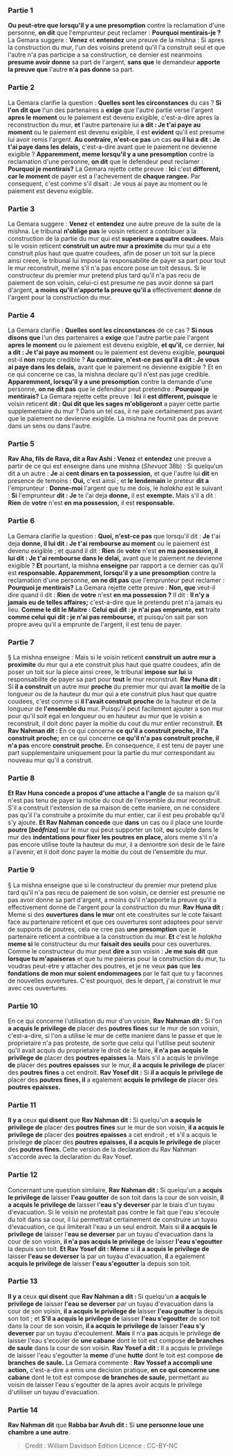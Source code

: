 
### Partie 1
<b>Ou peut-etre que lorsqu'il y a une presomption</b> contre la reclamation d'une personne, <b>on dit</b> que l'emprunteur peut reclamer : <b>Pourquoi mentirais-je ?</b> La Gemara suggere : <b>Venez</b> et <b>entendez</b> une preuve de la mishna : Si apres la construction du mur, l'un des voisins pretend qu'il l'a construit seul et que l'autre n'a pas participe a sa construction, ce dernier est neanmoins <b>presume avoir donne</b> sa part de l'argent, <b>sans que</b> le demandeur <b>apporte la preuve que</b> l'autre <b>n'a pas donne</b> sa part.

### Partie 2
La Gemara clarifie la question : <b>Quelles sont les circonstances</b> du cas ? <b>Si l'on dit que</b> l'un des partenaires a <b>exige</b> que l'autre partie verse l'argent <b>apres le moment</b> ou le paiement est devenu exigible, c'est-a-dire apres la reconstruction du mur, <b>et</b> l'autre partenaire lui <b>a dit : Je t'ai paye au moment</b> ou le paiement est devenu exigible, il est <b>evident</b> qu'il est presume lui avoir remis l'argent. <b>Au contraire, n'est-ce pas</b> un cas <b>ou il lui a dit : Je t'ai paye dans les delais,</b> c'est-a-dire avant que le paiement ne devienne exigible ? <b>Apparemment, meme lorsqu'il y a une presomption</b> contre la reclamation d'une personne, <b>on dit</b> que le defendeur peut reclamer : <b>Pourquoi je mentirais?</b> La Gemara rejette cette preuve : <b>Ici</b> c'est <b>different, car le moment</b> de payer est a l'achevement de <b>chaque rangee.</b> Par consequent, c'est comme s'il disait : Je vous ai paye au moment ou le paiement est devenu exigible.

### Partie 3
La Gemara suggere : <b>Venez</b> et <b>entendez</b> une autre preuve de la suite de la mishna. Le tribunal <b>n'oblige pas</b> le voisin reticent a contribuer a la construction de la partie du mur qui est <b>superieure a quatre coudees.</b> Mais si le voisin reticent <b>construit un autre mur a proximite</b> du mur qui a ete construit plus haut que quatre coudees, afin de poser un toit sur la piece ainsi creee, le tribunal lui impose la responsabilite de payer sa part pour tout le mur reconstruit, meme s'il n'a pas encore pose un toit dessus. Si le constructeur du premier mur pretend plus tard qu'il n'a pas recu de paiement de son voisin, celui-ci est presume ne pas avoir donne sa part d'argent, <b>a moins qu'il n'apporte la preuve qu'il a</b> effectivement <b>donne</b> de l'argent pour la construction du mur.

### Partie 4
La Gemara clarifie : <b>Quelles sont les circonstances</b> de ce cas ? <b>Si nous disons que</b> l'un des partenaires a <b>exige</b> que l'autre partie paie l'argent <b>apres le moment</b> ou le paiement est devenu exigible, <b>et qu'il,</b> ce dernier, <b>lui a dit : Je t'ai paye au moment</b> ou le paiement est devenu exigible, <b>pourquoi</b> est-il <b>non</b> repute credible ? <b>Au contraire, n'est-ce pas qu'il a dit : Je vous ai paye dans les delais,</b> avant que le paiement ne devienne exigible ? Et en ce qui concerne ce cas, la mishna declare qu'il n'est pas juge credible. <b>Apparemment, lorsqu'il y a une presomption</b> contre la demande d'une personne, <b>on ne dit pas</b> que le defendeur peut pretendre : <b>Pourquoi je mentirais?</b> La Gemara rejette cette preuve : <b>Ici</b> il <b>est different, puisque</b> le voisin reticent <b>dit : Qui dit que les sages m'obligeront</b> a payer cette partie supplementaire du mur ? Dans un tel cas, il ne paie certainement pas avant que le paiement ne devienne exigible. La mishna ne fournit pas de preuve dans un sens ou dans l'autre.

### Partie 5
<b>Rav Aha, fils de Rava, dit a Rav Ashi : Venez</b> et <b>entendez</b> une preuve a partir de ce qui est enseigne dans une mishna (<i>Shevuot</i> 38b) : Si quelqu'un dit a un autre : <b>Je</b> ai <b>cent dinars en ta possession,</b> et que l'autre lui <b>dit</b> en presence de temoins : <b>Oui,</b> c'est ainsi ; et <b>le lendemain</b> le preteur <b>dit a</b> l'emprunteur : <b>Donne-moi</b> l'argent que tu me dois, le <i>halakha</i> est le suivant : <b>Si</b> l'emprunteur <b>dit : Je</b> te l'ai deja <b>donne,</b> il est <b>exempte.</b> Mais s'il a dit : <b>Rien</b> de <b>votre</b> n'est <b>en ma possession,</b> il est <b>responsable.</b>

### Partie 6
La Gemara clarifie la question : <b>Quoi, n'est-ce pas</b> que lorsqu'il dit : <b>Je</b> t'ai deja <b>donne, il lui dit : Je t'ai rembourse au moment</b> ou le paiement est devenu exigible ; et quand il dit : <b>Rien</b> de <b>votre</b> n'est <b>en ma possession, il lui dit : Je t'ai rembourse dans le delai,</b> avant que le paiement ne devienne exigible ? <b>Et</b> pourtant, la mishna <b>enseigne</b> par rapport a ce dernier cas qu'il est <b>responsable. Apparemment, lorsqu'il y a une presomption</b> contre la reclamation d'une personne, <b>on ne dit pas</b> que l'emprunteur peut reclamer : <b>Pourquoi je mentirais?</b> La Gemara rejette cette preuve : <b>Non, que</b> veut-il dire quand il dit : <b>Rien</b> de <b>votre</b> n'est <b>en ma possession ?</b> Il dit : <b>Il n'y a jamais eu de telles affaires;</b> c'est-a-dire que le pretendu pret n'a jamais eu lieu. <b>Comme le dit le Maitre : Celui qui dit : je n'ai pas emprunte, est</b> traite <b>comme celui qui dit : je n'ai pas rembourse,</b> et puisqu'on sait par son propre aveu qu'il a emprunte de l'argent, il est tenu de payer.

### Partie 7
§ La mishna enseigne : Mais si le voisin reticent <b>construit un autre mur a proximite</b> du mur qui a ete construit plus haut que quatre coudees, afin de poser un toit sur la piece ainsi creee, le tribunal <b>impose sur lui</b> la responsabilite de payer sa part pour <b>tout</b> le mur reconstruit. <b>Rav Huna dit :</b> Si <b>il a construit</b> un autre mur <b>proche</b> du premier mur qui avait <b>la moitie</b> de la longueur ou de la hauteur du mur qui a ete construit plus haut que quatre coudees, c'est comme si <b>il l'avait construit</b> <b>proche</b> de la hauteur et de la longueur de <b>l'ensemble du</b> mur. Puisqu'il peut facilement ajouter a son mur pour qu'il soit egal en longueur ou en hauteur au mur que le voisin a reconstruit, il doit donc payer la moitie du cout du mur entier reconstruit. <b>Et Rav Nahman dit :</b> En ce qui concerne <b>ce qu'il a construit proche, il l'a construit</b> <b>proche;</b> en ce qui concerne <b>ce qu'il n'a pas construit proche, il n'a pas</b> encore <b>construit</b> <b>proche.</b> En consequence, il est tenu de payer une part supplementaire uniquement pour la partie du mur correspondant au nouveau mur qu'il a construit.

### Partie 8
<b>Et Rav Huna concede a propos d'une attache a l'angle</b> de sa maison qu'il n'est pas tenu de payer la moitie du cout de l'ensemble du mur reconstruit. S'il a construit l'extension de sa maison de cette maniere, on ne considere pas qu'il l'a construite a proximite du mur entier, car il est peu probable qu'il s'y ajoute. <b>Et Rav Nahman concede</b> que <b>dans</b> un cas ou il place une lourde <b>poutre [<i>beâfriza</i>]</b> sur le mur qui peut supporter un toit, <b>ou</b> sculpte dans le mur des <b>indentations pour fixer les poutres en place, </b> alors meme s'il n'a pas encore utilise toute la hauteur du mur, il a demontre son desir de le faire a l'avenir, et il doit donc payer la moitie du cout de l'ensemble du mur.

### Partie 9
§ La mishna enseigne que si le constructeur du premier mur pretend plus tard qu'il n'a pas recu de paiement de son voisin, ce dernier est presume ne pas avoir donne sa part d'argent, a moins qu'il n'apporte la preuve qu'il a effectivement donne de l'argent pour la construction du mur. <b>Rav Huna dit :</b> Meme si des <b>ouvertures dans le mur</b> ont ete construites sur le cote faisant face au partenaire reticent et que ces ouvertures sont adaptees pour servir de supports de poutres, cela ne cree pas <b>une presomption</b> que le partenaire reticent a contribue a la construction du mur. <b>Et</b> c'est le <i>halakha</i> <b>meme si</b> le constructeur du mur <b>faisait des seuils</b> pour ces ouvertures. Comme le constructeur du mur peut <b>dire a</b> son voisin : <b>Je me suis dit</b> que <b>lorsque tu m'apaiseras</b> et que tu me paieras pour la construction du mur, tu voudras peut-etre y attacher des poutres, et je ne veux <b>pas</b> que <b>les fondations de mon mur soient endommagees</b> par le fait que tu y faconnes de nouvelles ouvertures. C'est pourquoi, des le depart, j'ai construit le mur avec ces ouvertures.

### Partie 10
En ce qui concerne l'utilisation du mur d'un voisin, <b>Rav Nahman dit :</b> Si l'on <b>a acquis le privilege de</b> placer des <b>poutres fines</b> sur le mur de son voisin, c'est-a-dire, si l'on a utilise le mur de cette maniere dans le passe et que le proprietaire n'a pas proteste, de sorte que celui qui l'utilise peut soutenir qu'il avait acquis du proprietaire le droit de le faire, <b>il n'a pas acquis le privilege de</b> placer des <b>poutres epaisses</b> la. Mais s'il a acquis le privilege <b>de</b> placer des <b>poutres epaisses</b> sur le mur, <b>il a acquis le privilege de</b> placer des <b>poutres fines</b> a cet endroit. <b>Rav Yosef dit :</b> Si <b>il a acquis le privilege de</b> placer des <b>poutres fines, il</b> a egalement <b>acquis le privilege de</b> placer des <b>poutres epaisses.</b>

### Partie 11
<b>Il y a</b> ceux <b>qui disent</b> que <b>Rav Nahman dit : </b> Si quelqu'un <b>a acquis le privilege de</b> placer des <b>poutres fines</b> sur le mur de son voisin, <b>il a acquis le privilege de</b> placer des <b>poutres epaisses</b> a cet endroit ; et s'il a acquis le privilege <b>de</b> placer des <b>poutres epaisses, il a acquis le privilege de</b> placer des <b>poutres fines. </b> Cette version de la declaration du Rav Nahman s'accorde avec la declaration du Rav Yosef.

### Partie 12
Concernant une question similaire, <b>Rav Nahman dit :</b> Si quelqu'un a <b>acquis le privilege de</b> laisser <b>l'eau goutter</b> de son toit dans la cour de son voisin, <b>il a acquis le privilege de</b> laisser l'<b>eau s'y deverser</b> par le biais d'un tuyau d'evacuation. Si le voisin ne protestait pas contre le fait que l'eau s'ecoule du toit dans sa cour, il lui permettrait certainement de construire un tuyau d'evacuation, ce qui limiterait l'eau a un seul endroit. Mais si <b>il a acquis le privilege de</b> laisser l'<b>eau se deverser</b> par un tuyau d'evacuation dans la cour de son voisin, <b>il n'a pas acquis le privilege</b> de laisser <b>l'eau s'egoutter</b> la depuis son toit. <b>Et Rav Yosef dit : Meme</b> si <b>il a acquis le privilege de</b> laisser <b>l'eau se deverser</b> la par un tuyau d'evacuation, <b>il</b> a egalement <b>acquis le privilege de</b> laisser <b>l'eau s'egoutter</b> la depuis son toit.

### Partie 13
<b>Il y a</b> ceux <b>qui disent</b> que <b>Rav Nahman a dit : </b> Si quelqu'un <b>a acquis le privilege de</b> laisser <b>l'eau se deverser</b> par un tuyau d'evacuation dans la cour de son voisin, <b>il a acquis le privilege de</b> laisser <b>l'eau goutter</b> la depuis son toit ; et <b>S'il a acquis le privilege de</b> laisser <b>l'eau s'egoutter</b> de son toit dans la cour de son voisin, <b>il a acquis le privilege de</b> laisser <b>l'eau s'y deverser</b> par un tuyau d'ecoulement. <b>Mais</b> il n'a <b>pas</b> acquis le privilege <b>de</b> laisser l'eau s'ecouler de <b>une cabane</b> dont le toit est compose <b>de branches de saule</b> dans la cour de son voisin. <b>Rav Yosef a dit :</b> Il a acquis le privilege de laisser l'eau s'egoutter la <b>meme</b> d'une <b>hutte</b> dont le toit est compose <b>de branches de saule.</b> La Gemara commente : <b>Rav Yossef a accompli une action,</b> c'est-a-dire a emis une decision pratique, <b>en ce qui concerne une cabane</b> dont le toit est compose <b>de branches de saule,</b> permettant au voisin de laisser l'eau s'egoutter de la apres avoir acquis le privilege d'utiliser un tuyau d'evacuation.

### Partie 14
<b>Rav Nahman dit</b> que <b>Rabba bar Avuh dit :</b> Si <b>une personne loue une chambre a une autre</b>.

>Credit : William Davidson Edition
>Licence : CC-BY-NC